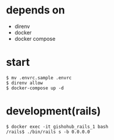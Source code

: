 # depends on

- direnv
- docker
- docker compose

# start

```
$ mv .envrc.sample .envrc
$ direnv allow
$ docker-compose up -d
```

# development(rails)

```
$ docker exec -it gishohub_rails_1 bash
/rails$ ./bin/rails s -b 0.0.0.0
```


